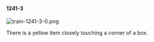 #### 1241-3
![train-1241-3-0.png](https://github.com/lil-lab/nlvr/raw/master/nlvr/train/images/32/train-1241-3-0.png "train-1241-3-0.png")

There is a yellow item closely touching a corner of a box.